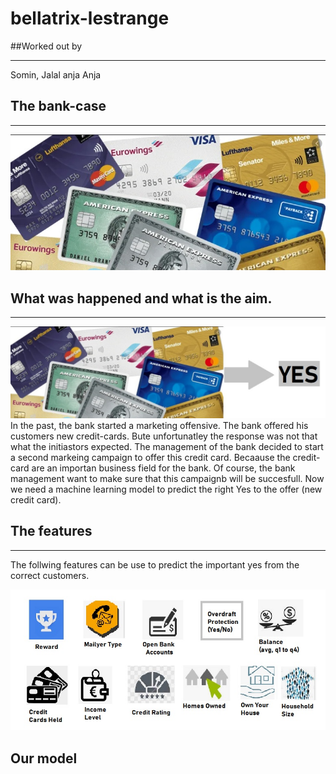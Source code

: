 # bellatrix-lestrange
##Worked out by
***
Somin, Jalal anja Anja


## The bank-case
***
![creditcards](https://github.com/AnjaFechner/bellatrix-lestrange/blob/main/pictures/creditcards.jpg)


## What was happened and what is the aim.
***
![target](https://github.com/AnjaFechner/bellatrix-lestrange/blob/main/pictures/target.jpg)
In the past, the bank started a marketing offensive. The bank offered his customers new credit-cards. Bute unfortunatley the response was not that what the initiastors expected. The management of the bank decided to start a second markeing campaign to offer this credit card. Becaause the credit-card are an importan business field for the bank. Of course, the bank management want to make sure that this campaignb will be succesfull. Now we need a machine learning model to predict the right Yes to the offer (new credit card).

## The features
***

The follwing features can be use to predict the important yes from the correct customers.

![features](https://github.com/AnjaFechner/bellatrix-lestrange/blob/main/pictures/features.jpg)

## Our model





